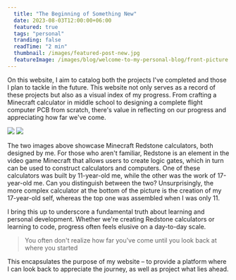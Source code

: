 ```yaml
---
  title: "The Beginning of Something New"
  date: 2023-08-03T12:00:00+06:00
  featured: true
  tags: "personal"
  tranding: false
  readTime: "2 min"
  thumbnail: /images/featured-post-new.jpg
  featureImage: /images/blog/welcome-to-my-personal-blog/front-picture.png
---
```


On this website, I aim to catalog both the projects I've completed and those I plan to tackle in the future. This website not only serves as a record of these projects but also as a visual index of my progress. From crafting a Minecraft calculator in middle school to designing a complete flight computer PCB from scratch, there's value in reflecting on our progress and appreciating how far we've come.


![](/images/blog/welcome-to-my-personal-blog/MC-snip-old.png) ![](/images/blog/welcome-to-my-personal-blog/MC-snip-new.png)

The two images above showcase Minecraft Redstone calculators, both designed by me. For those who aren't familiar, Redstone is an element in the video game Minecraft that allows users to create logic gates, which in turn can be used to construct calculators and computers. One of these calculators was built by 11-year-old me, while the other was the work of 17-year-old me. Can you distinguish between the two? Unsurprisingly, the more complex calculator at the bottom of the picture is the creation of my 17-year-old self, whereas the top one was assembled when I was only 11.

I bring this up to underscore a fundamental truth about learning and personal development. Whether we're creating Redstone calculators or learning to code, progress often feels elusive on a day-to-day scale.

> You often don't realize how far you've come until you look back at where you started

This encapsulates the purpose of my website – to provide a platform where I can look back to appreciate the journey, as well as project what lies ahead.